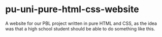 # pu-uni-pure-html-css-website
A website for our PBL project written in pure HTML and CSS, as the idea was that a high school student should be able to do something like this.


